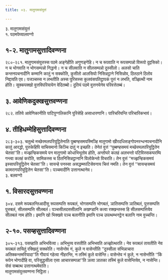 ```yaml
---
title: ०३. मातुगामसंयुत्तं

---
```

३. मातुगामसंयुत्तं  
१. पठमपेय्यालवग्गो  


## १-२. मातुगामसुत्तादिवण्णना

२८०-२८१. मातुगामसंयुत्तस्स पठमे अङ्गेहीति अगुणङ्गेहि। न च रूपवाति न रूपसम्पन्नो विरूपो दुद्दसिको। न च भोगवाति न भोगसम्पन्नो निद्धनो। न च सीलवाति न सीलसम्पन्नो दुस्सीलो। अलसो चाति कन्तनपचनादीनि कम्मानि कातुं न सक्कोति, कुसीतो आलसियो निसिन्नट्ठाने निसिन्नोव, ठितठाने ठितोव निद्दायति एव। पजञ्चस्स न लभतीति अस्स पुरिसस्स कुलवंसपतिट्ठापकं पुत्तं न लभति, वञ्झित्थी नाम होति। सुक्कपक्खो वुत्तविपरियायेन वेदितब्बो। दुतियं पठमे वुत्तनयेनेव परिवत्तेतब्बं।  


## ३. आवेणिकदुक्खसुत्तवण्णना

२८२. ततिये आवेणिकानीति पाटिपुग्गलिकानि पुरिसेहि असाधारणानि। पारिचरियन्ति परिचारिकभावं।  


## ४. तीहिधम्मेहिसुत्तादिवण्णना

२८३-३०३. चतुत्थे मच्छेरमलपरियुट्ठितेनाति पुब्बण्हसमयस्मिञ्हि मातुगामो खीरदधिसङ्गोपनरन्धनपचनादीनि कातुं आरद्धो, पुत्तकेहिपि याचियमानो किञ्चि दातुं न इच्छति। तेनेतं वुत्तं ‘‘पुब्बण्हसमयं मच्छेरमलपरियुट्ठितेन चेतसा’’ति। मज्झन्हिकसमये पन मातुगामो कोधाभिभूतोव होति, अन्तोघरे कलहं अलभन्तो पटिविस्सकघरम्पि गन्त्वा कलहं करोति, सामिकस्स च ठितनिसिन्नट्ठानानि विलोकेन्तो विचरति। तेन वुत्तं ‘‘मज्झन्हिकसमयं इस्सापरियुट्ठितेन चेतसा’’ति। सायन्हे पनस्सा असद्धम्मपटिसेवनाय चित्तं नमति। तेन वुत्तं ‘‘सायन्हसमयं कामरागपरियुट्ठितेन चेतसा’’ति। पञ्चमादीनि उत्तानत्थानेव।  
३. बलवग्गो  


## १. विसारदसुत्तवण्णना

३०४. दसमे रूपबलन्तिआदीसु रूपसम्पत्ति रूपबलं, भोगसम्पत्ति भोगबलं, ञातिसम्पत्ति ञातिबलं, पुत्तसम्पत्ति पुत्तबलं, सीलसम्पत्ति सीलबलं। पञ्चसीलदससीलानि अखण्डानि कत्वा रक्खन्तस्स हि सीलसम्पत्तियेव सीलबलं नाम होति। इमानि खो भिक्खवे पञ्च बलानीति इमानि पञ्च उपत्थम्भनट्ठेन बलानि नाम वुच्चन्ति।  


## २-१०. पसय्हसुत्तादिवण्णना

३०५-३१३. पसय्हाति अभिभवित्वा। अभिभुय्य वत्ततीति अभिभवति अज्झोत्थरति। नेव रूपबलं तायतीति नेव रूपबलं तायितुं रक्खितुं सक्कोति। नासेन्तेव नं, कुले न वासेन्तीति ‘‘दुस्सीला संभिन्नाचारा अतिक्कन्तमरियादा’’ति गीवायं गहेत्वा नीहरन्ति, न तस्मिं कुले वासेन्ति। वासेन्तेव नं कुले, न नासेन्तीति ‘‘किं रूपेन भोगादीहि वा, परिसुद्धसीला एसा आचारसम्पन्ना’’ति ञत्वा ञातका तस्मिं कुले वासेन्तियेव, न नासेन्ति। सेसं सब्बत्थ उत्तानत्थमेवाति।  
मातुगामसंयुत्तवण्णना निट्ठिता।  
